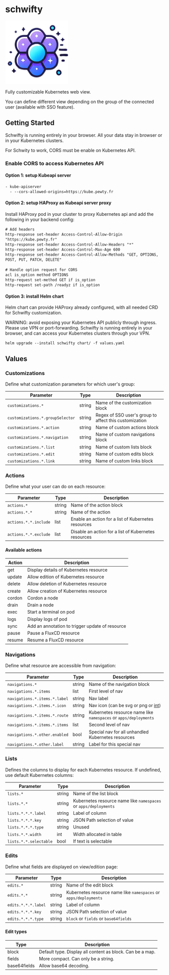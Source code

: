 # schwifty

<img src="image/schwifty-logo.png" alt="logo" width="200" height="200">

Fully customizable Kubernetes web view.

You can define different view depending on the group of the connected user (available with SSO feature).

## Getting Started

Schwifty is running entirely in your browser. All your data stay in browser or in your Kubernetes clusters.

For Schwity to work, CORS must be enable on Kubernetes API.

### Enable CORS to access Kubernetes API

#### Option 1: setup Kubeapi server

```
- kube-apiserver
  - --cors-allowed-origins=https://kube.pewty.fr
```

#### Option 2: setup HAProxy as Kubeapi server proxy

Install HAProxy pod in your cluster to proxy Kubernetes api and add the following in your backend config:

```
# Add headers
http-response set-header Access-Control-Allow-Origin "https://kube.pewty.fr"
http-response set-header Access-Control-Allow-Headers "*"
http-response set-header Access-Control-Max-Age 600
http-response set-header Access-Control-Allow-Methods "GET, OPTIONS, POST, PUT, PATCH, DELETE"

# Handle option request for CORS
acl is_option method OPTIONS
http-request set-method GET if is_option
http-request set-path /readyz if is_option
```

#### Option 3: install Helm chart

Helm chart can provide HAProxy already configured, with all needed CRD for Schwifty customization.

WARNING: avoid exposing your Kubernetes API publicly through ingress. Please use VPN or port-forwarding. Schwifty is running entirely in your browser, and can access your Kubernetes clusters through your VPN.

```
helm upgrade --install schwifty chart/ -f values.yaml
```

## Values

### Customizations

Define what customization parameters for which user's group:

| Parameter                         | Type   | Description                                                   |
|-----------------------------------|--------|---------------------------------------------------------------|
| `customizations.*`                | string | Name of the customization block                               |
| `customizations.*.groupSelector`  | string | Regex of SSO user's group to affect this customization        |
| `customizations.*.action`         | string | Name of custom actions block                                  |
| `customizations.*.navigation`     | string | Name of custom navigations block                              |
| `customizations.*.list`           | string | Name of custom lists block                                    |
| `customizations.*.edit`           | string | Name of custom edits block                                    |
| `customizations.*.link`           | string | Name of custom links block                                    |

### Actions

Define what your user can do on each resource:

| Parameter             | Type   | Description                                              |
|-----------------------|--------|----------------------------------------------------------|
| `actions.*`           | string | Name of the action block                                 |
| `actions.*.*`         | string | Name of the action                                       |
| `actions.*.*.include` | list   | Enable an action for a list of Kubernetes resources      |
| `actions.*.*.exclude` | list   | Disable an action for a list of Kubernetes resources     |

#### Available actions

| Action  | Description                                       |
|---------|---------------------------------------------------|
| get     | Display details of Kubernetes resource            |
| update  | Allow edition of Kubernetes resource              |
| delete  | Allow deletion of Kubernetes resource             |
| create  | Allow creation of Kubernetes resource             |
| cordon  | Cordon a node                                     |
| drain   | Drain a node                                      |
| exec    | Start a terminal on pod                           |
| logs    | Display logs of pod                               |
| sync    | Add an annotation to trigger update of resource   |
| pause   | Pause a FluxCD resource                           |
| resume  | Resume a FluxCD resource                          |

### Navigations

Define what resource are accessible from navigation:

| Parameter                     | Type   | Description                                                                                               |
|-------------------------------|--------|-----------------------------------------------------------------------------------------------------------|
| `navigations.*`               | string | Name of the navigation block                                                                              |
| `navigations.*.items`         | list   | First level of nav                                                                                        |
| `navigations.*.items.*.label` | string | Nav label                                                                                                 |
| `navigations.*.items.*.icon`  | string | Nav icon (can be svg or png or [int](https://api.flutter.dev/flutter/material/Icons-class.html#constants))|
| `navigations.*.items.*.route` | string | Kubernetes resource name like `namespaces` or `apps/deployments`                                          |
| `navigations.*.items.*.items` | list   | Second level of nav                                                                                       |
| `navigations.*.other.enabled` | bool   | Special nav for all unhandled Kubernetes resources                                                        |
| `navigations.*.other.label`   | string | Label for this special nav                                                                                |

### Lists

Defines the columns to display for each Kubernetes resource. If undefined, use default Kubernetes columns:

| Parameter               | Type   | Description                                                       |
|-------------------------|--------|-------------------------------------------------------------------|
| `lists.*`               | string | Name of the list block                                            |
| `lists.*.*`             | string | Kubernetes resource name like `namespaces` or `apps/deployments`  |
| `lists.*.*.*.label`     | string | Label of column                                                   |
| `lists.*.*.*.key`       | string | JSON Path selection of value                                      |
| `lists.*.*.*.type`      | string | Unused                                                            |
| `lists.*.*.width`       | int    | Width allocated in table                                          |
| `lists.*.*.selectable`  | bool   | If text is selectable                                             |

### Edits

Define what fields are displayed on view/edition page:

| Parameter               | Type   | Description                                                       |
|-------------------------|--------|-------------------------------------------------------------------|
| `edits.*`               | string | Name of the edit block                                            |
| `edits.*.*`             | string | Kubernetes resource name like `namespaces` or `apps/deployments`  |
| `edits.*.*.*.label`     | string | Label of column                                                   |
| `edits.*.*.*.key`       | string | JSON Path selection of value                                      |
| `edits.*.*.*.type`      | string | `block` or `fields` or `base64fields`                             |

#### Edit types

| Type          | Description                                                 |
|---------------|-------------------------------------------------------------|
| block         | Default type. Display all content as block. Can be a map.   |
| fields        | More compact. Can only be a string.                         |
| base64fields  | Allow base64 decoding.                                      |
